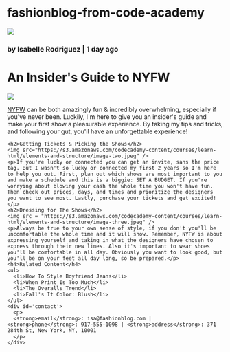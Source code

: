 # fashionblog-from-code-academy

<!DOCTYPE html>
<html>
  <head>
    <title>
      Everyday with Isa
    </title>
  </head>
  
  <body>
    <a href='#contact'><img src ="https://s3.amazonaws.com/codecademy-content/courses/learn-html/elements-and-structure/profile.jpg"/></a>
    <h3>by Isabelle Rodriguez | 1 day ago</h3>
    <h1>An Insider's Guide to NYFW</h1>
    <img src="https://s3.amazonaws.com/codecademy-content/courses/learn-html/elements-and-structure/image-one.jpg" />
    <p><a href="https://en.wikipedia.org/wiki/New_York_Fashion_Week" target = "_blank">NYFW</a> can be both amazingly fun & incredibly overwhelming, especially if you've never been. Luckily, I'm here to give you an insider's guide and make your first show a pleasurable experience. By taking my tips and tricks, and following your gut, you'll have an unforgettable experience!</p>
    
    <h2>Getting Tickets & Picking the Shows</h2>
    <img src="https://s3.amazonaws.com/codecademy-content/courses/learn-html/elements-and-structure/image-two.jpeg" />
    <p>If you're lucky or connected you can get an invite, sans the price tag. But I wasn't so lucky or connected my first 2 years so I'm here to help you out. First, plan out which shows are most important to you and make a schedule and this is a biggie: SET A BUDGET. If you're worrying about blowing your cash the whole time you won't have fun. Then check out prices, days, and times and prioritize the designers you want to see most. Lastly, purchase your tickets and get excited!</p>
    <h2>Dressing for The Shows</h2>
    <img src = "https://s3.amazonaws.com/codecademy-content/courses/learn-html/elements-and-structure/image-three.jpeg" />
    <p>Always be true to your own sense of style, if you don't you'll be uncomfortable the whole time and it will show. Remember, NYFW is about expressing yourself and taking in what the designers have chosen to express through their new lines. Also it's important to wear shoes you'll be comfortable in all day. Obviously you want to look good, but you'll be on your feet all day long, so be prepared.</p>
    <h4>Related Content</h4>
    <ul>
      <li>How To Style Boyfriend Jeans</li>
      <li>When Print Is Too Much</li>
      <li>The Overalls Trend</li>
      <li>Fall's It Color: Blush</li>
    </ul>
    <div id='contact'>
      <p>
      <strong>email</strong>: isa@fashionblog.com | <strong>phone</strong>: 917-555-1098 | <strong>address</strong>: 371 284th St, New York, NY, 10001
      </p>
    </div>
  </body>
</html>
